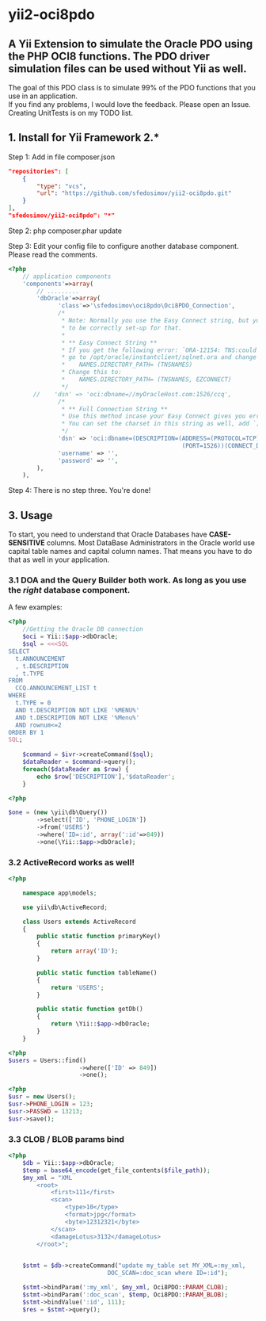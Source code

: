 
yii2-oci8pdo
=======

## A Yii Extension to simulate the Oracle PDO using the PHP OCI8 functions. The PDO driver simulation files can be used without Yii as well.

The goal of this PDO class is to simulate 99% of the PDO functions that you use in an application.  
If you find any problems, I would love the feedback. Please open an Issue. Creating UnitTests is on my TODO list.

## 1. Install for Yii Framework 2.*
Step 1: Add in file composer.json

```json
"repositories": [
    {
        "type": "vcs",
        "url": "https://github.com/sfedosimov/yii2-oci8pdo.git"
    }
],
"sfedosimov/yii2-oci8pdo": "*"
```

Step 2: php composer.phar update

Step 3: Edit your config file to configure another database component. Please read the comments.

```php
<?php
    // application components
    'components'=>array(        
        // .........
        'dbOracle'=>array(
              'class'=>'\sfedosimov\oci8pdo\Oci8PDO_Connection',
              /*
               * Note: Normally you use the Easy Connect string, but your server has 
               * to be correctly set-up for that.
               * 
               * ** Easy Connect String **
               * If you get the following error: `ORA-12154: TNS:could not resolve the connect identifier specified`,
               * go to /opt/oracle/instantclient/sqlnet.ora and change the following line:
               *    NAMES.DIRECTORY_PATH= (TNSNAMES)
               * Change this to:
               *    NAMES.DIRECTORY_PATH= (TNSNAMES, EZCONNECT)
               */
       //    'dsn' => 'oci:dbname=//myOracleHost.com:1526/ccq',
              /*
               * ** Full Connection String **
               * Use this method incase your Easy Connect gives you errors and you can't edit the sqlnet.ora file.
               * You can set the charset in this string as well, add `;charset=AL32UTF8;` at the end for UTF-8.
               */
              'dsn' => 'oci:dbname=(DESCRIPTION=(ADDRESS=(PROTOCOL=TCP)(HOST=myOracleHost.com)
                                                 (PORT=1526))(CONNECT_DATA=(SERVICE_NAME=myService.intern)));charset=AL32UTF8;',
              'username' => '',
              'password' => '',
        ),
    ),
```

Step 4: There is no step three. You're done!


## 3. Usage
To start, you need to understand that Oracle Databases have **CASE-SENSITIVE** columns. Most DataBase Administrators in the Oracle world use capital table names and capital column names. That means you have to do that as well in your application.

### 3.1 DOA and the Query Builder both work. As long as you use the _right_ database component.
A few examples:
```php
<?php
    //Getting the Oracle DB connection
    $oci = Yii::$app->dbOracle;    
    $sql = <<<SQL
SELECT
  t.ANNOUNCEMENT
  , t.DESCRIPTION
  , t.TYPE
FROM
  CCQ.ANNOUNCEMENT_LIST t
WHERE
  t.TYPE = 0
  AND t.DESCRIPTION NOT LIKE '%MENU%'
  AND t.DESCRIPTION NOT LIKE '%Menu%'
  AND rownum<=2
ORDER BY 1
SQL;
    
    $command = $ivr->createCommand($sql);       
    $dataReader = $command->query();
    foreach($dataReader as $row) {
        echo $row['DESCRIPTION'],'$dataReader';
    }
```
```php
<?php

$one = (new \yii\db\Query())
        ->select(['ID', 'PHONE_LOGIN'])
        ->from('USERS')
        ->where('ID=:id', array(':id'=>849))
        ->one(\Yii::$app->dbOracle);

```

### 3.2 ActiveRecord works as well!
```php
<?php

    namespace app\models;

    use yii\db\ActiveRecord;

    class Users extends ActiveRecord
    {
        public static function primaryKey()
        {
            return array('ID');
        }

        public static function tableName()
        {
            return 'USERS';
        }

        public static function getDb()
        {
            return \Yii::$app->dbOracle;
        }
    }
```

```php
<?php
$users = Users::find()
                    ->where(['ID' => 849])
                    ->one();
```

```php
<?php
$usr = new Users();
$usr->PHONE_LOGIN = 123;
$usr->PASSWD = 13213;
$usr->save();
```

### 3.3 CLOB / BLOB params bind

```php
<?php
    $db = Yii::$app->dbOracle;
    $temp = base64_encode(get_file_contents($file_path));
    $my_xml = "XML
        <root>
            <first>111</first>
            <scan>
                <type>10</type>
                <format>jpg</format>
                <byte>12312321</byte>
            </scan>
            <damageLotus>3132</damageLotus>
        </root>";
                

    $stmt = $db->createCommand("update my_table set MY_XML=:my_xml,
                            DOC_SCAN=:doc_scan where ID=:id");

    $stmt->bindParam(':my_xml', $my_xml, Oci8PDO::PARAM_CLOB);
    $stmt->bindParam(':doc_scan', $temp, Oci8PDO::PARAM_BLOB);
    $stmt->bindValue(':id', 111);
    $res = $stmt->query();
```
